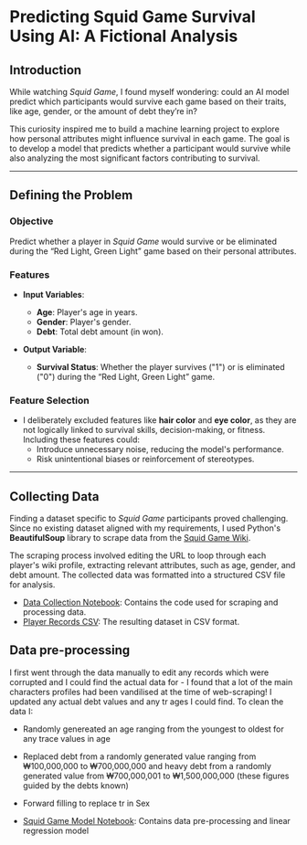 # **Predicting Squid Game Survival Using AI: A Fictional Analysis**  

## **Introduction**  
While watching *Squid Game*, I found myself wondering: could an AI model predict which participants would survive each game based on their traits, like age, gender, or the amount of debt they’re in?  

This curiosity inspired me to build a machine learning project to explore how personal attributes might influence survival in each game. The goal is to develop a model that predicts whether a participant would survive while also analyzing the most significant factors contributing to survival.  

---

## **Defining the Problem**  
### **Objective**  
Predict whether a player in *Squid Game* would survive or be eliminated during the “Red Light, Green Light” game based on their personal attributes.  

### **Features**  
- **Input Variables**:  
  - **Age**: Player's age in years.  
  - **Gender**: Player's gender.  
  - **Debt**: Total debt amount (in won).  

- **Output Variable**:  
  - **Survival Status**: Whether the player survives ("1") or is eliminated ("0") during the “Red Light, Green Light” game.  

### **Feature Selection**  
- I deliberately excluded features like **hair color** and **eye color**, as they are not logically linked to survival skills, decision-making, or fitness. Including these features could:  
  - Introduce unnecessary noise, reducing the model's performance.  
  - Risk unintentional biases or reinforcement of stereotypes.  

---

## **Collecting Data**  
Finding a dataset specific to *Squid Game* participants proved challenging. Since no existing dataset aligned with my requirements, I used Python's **BeautifulSoup** library to scrape data from the [Squid Game Wiki](https://squid-game-minor-players.fandom.com/wiki/List_of_players).

The scraping process involved editing the URL to loop through each player's wiki profile, extracting relevant attributes, such as age, gender, and debt amount. The collected data was formatted into a structured CSV file for analysis.  

- [Data Collection Notebook](./collecting-data.ipynb): Contains the code used for scraping and processing data.  
- [Player Records CSV](./player_records.csv): The resulting dataset in CSV format.  

## **Data pre-processing**
I first went through the data manually to edit any records which were corrupted and I could find the actual data for - I found that a lot of the main characters profiles had been vandilised at the time of web-scraping! I updated any actual debt values and any tr ages I could find. To clean the data I: 
- Randomly genereated an age ranging from the youngest to oldest for any trace values in age
- Replaced debt from a randomly generated value ranging from ₩100,000,000 to ₩700,000,000 and heavy debt from a randomly generated value from ₩700,000,001 to ₩1,500,000,000 (these figures guided by the debts known)
- Forward filling to replace tr in Sex

- [Squid Game Model Notebook](./squid-game-model.ipynb): Contains data pre-processing and linear regression model
  
